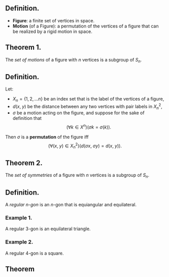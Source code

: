 
## Definition.

- **Figure**: a finite set of vertices in space.
- **Motion** (of a Figure): a permutation of the vertices of a figure that can be realized by a rigid motion in space.

## Theorem 1.

The *set of motions* of a figure with $n$ vertices is a subgroup of $S_n$. 

## Definition.

Let:
- $X_{n}=\{1,2,\dots n\}$ be an index set that is the label of the vertices of a figure,
- $d(x,\;y)$ be the distance between any two vertices with pair labels in $X_n^2$,
- $\sigma$ be a motion acting on the figure,
and suppose for the sake of definition that
$$(\forall k\in X^n)(\sigma k=\sigma(k))\text{.}$$

Then $\sigma$ is a **permutation** of the figure iff
$$(\forall(x,\;y)\in X^2_n)(d(\sigma x,\;\sigma y)=d(x,\;y))\text{.}$$

## Theorem 2.

The *set of symmetries* of a figure with $n$ vertices is a subgroup of $S_n$.

## Definition.

A *regular* $n$-*gon* is an $n$-gon that is equiangular and equilateral.

### Example 1. 

A regular $3$-gon is an equilateral triangle.

### Example 2.

A regular $4$-gon is a square.

## Theorem 